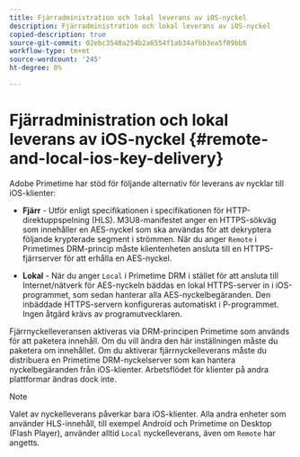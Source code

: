 ```yaml
---
title: Fjärradministration och lokal leverans av iOS-nyckel
description: Fjärradministration och lokal leverans av iOS-nyckel
copied-description: true
source-git-commit: 02ebc3548a254b2a6554f1ab34afbb3ea5f09bb8
workflow-type: tm+mt
source-wordcount: '245'
ht-degree: 0%

---
```


# Fjärradministration och lokal leverans av iOS-nyckel {#remote-and-local-ios-key-delivery}

Adobe Primetime har stöd för följande alternativ för leverans av nycklar till iOS-klienter:

* **Fjärr** - Utför enligt specifikationen i specifikationen för HTTP-direktuppspelning (HLS). M3U8-manifestet anger en HTTPS-sökväg som innehåller en AES-nyckel som ska användas för att dekryptera följande krypterade segment i strömmen. När du anger `Remote` i Primetimes DRM-princip måste klientenheten ansluta till en HTTPS-fjärrserver för att erhålla en AES-nyckel.

* **Lokal** - När du anger `Local` i Primetime DRM i stället för att ansluta till Internet/nätverk för AES-nyckeln bäddas en lokal HTTPS-server in i iOS-programmet, som sedan hanterar alla AES-nyckelbegäranden. Den inbäddade HTTPS-servern konfigureras automatiskt i P-programmet. Ingen åtgärd krävs av programutvecklaren.

Fjärrnyckelleveransen aktiveras via DRM-principen Primetime som används för att paketera innehåll. Om du vill ändra den här inställningen måste du paketera om innehållet. Om du aktiverar fjärrnyckelleverans måste du distribuera en Primetime DRM-nyckelserver som kan hantera nyckelbegäranden från iOS-klienter. Arbetsflödet för klienter på andra plattformar ändras dock inte.

>[!NOTE]
>
>Valet av nyckelleverans påverkar bara iOS-klienter. Alla andra enheter som använder HLS-innehåll, till exempel Android och Primetime on Desktop (Flash Player), använder alltid `Local` nyckelleverans, även om `Remote` har angetts.
